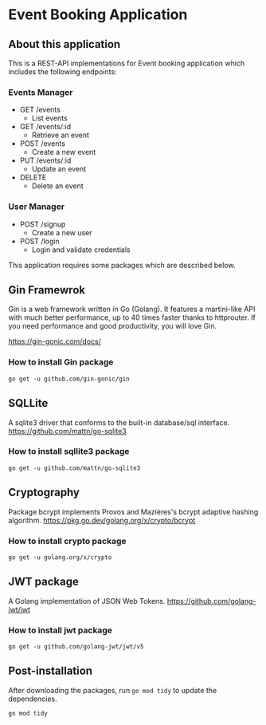 # Event Booking Application

## About this application
This is a REST-API implementations for Event booking application which includes the following endpoints:

### Events Manager

- GET /events
  - List events
- GET /events/:id
  - Retrieve an event
- POST /events
  - Create a new event
- PUT /events/:id
  - Update an event
- DELETE 
  - Delete an event

### User Manager

- POST /signup
  - Create a new user
- POST /login
  - Login and validate credentials

This application requires some packages which are described below.

## Gin Framewrok
Gin is a web framework written in Go (Golang). It features a martini-like API with much better performance, up to 40 
times faster thanks to httprouter. If you need performance and good productivity, you will love Gin.

https://gin-gonic.com/docs/

### How to install Gin package
```shell
go get -u github.com/gin-gonic/gin
```

## SQLLite
A sqlite3 driver that conforms to the built-in database/sql interface.
https://github.com/mattn/go-sqlite3

### How to install sqllite3 package
```shell
go get -u github.com/mattn/go-sqlite3
```

## Cryptography
Package bcrypt implements Provos and Mazières's bcrypt adaptive hashing algorithm.
https://pkg.go.dev/golang.org/x/crypto/bcrypt

### How to install crypto package
```shell
go get -u golang.org/x/crypto
```

## JWT package
A Golang implementation of JSON Web Tokens.
https://github.com/golang-jwt/jwt

### How to install jwt package 
```shell
go get -u github.com/golang-jwt/jwt/v5
```

## Post-installation

After downloading the packages, run `go mod tidy` to update the dependencies.

```shell
go mod tidy
```